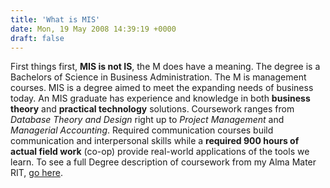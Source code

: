 ```yaml
---
title: 'What is MIS'
date: Mon, 19 May 2008 14:39:19 +0000
draft: false
---
```


First things first, **MIS is not IS**, the M does have a meaning. The degree is a Bachelors of Science in Business Administration. The M is management courses. MIS is a degree aimed to meet the expanding needs of business today. An MIS graduate has experience and knowledge in both **business theory** and **practical technology** solutions. Coursework ranges from _Database Theory and Design_ right up to _Project Management_ and _Managerial Accounting_. Required communication courses build communication and interpersonal skills while a **required 900 hours of actual field work** (co-op) provide real-world applications of the tools we learn. To see a full Degree description of coursework from my Alma Mater RIT, [go here](http://www.saunders.rit.edu/programs/mis/).